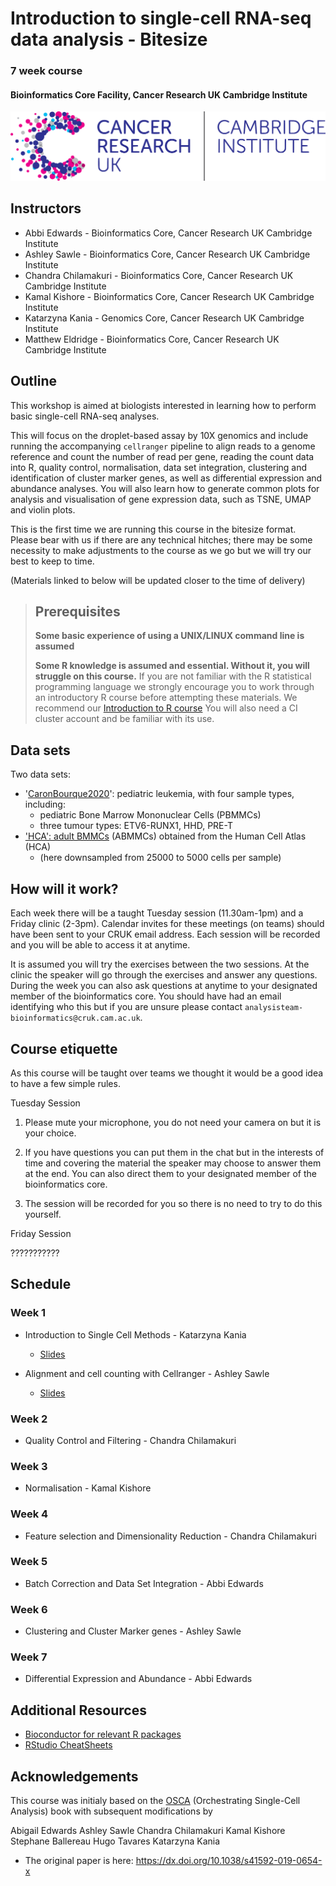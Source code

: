 # Introduction to single-cell RNA-seq data analysis - Bitesize
### 7 week course
#### Bioinformatics Core Facility, Cancer Research UK Cambridge Institute

![](Images/CRUK_Cambridge_Institute.png)

## Instructors

* Abbi Edwards - Bioinformatics Core, Cancer Research UK Cambridge Institute
* Ashley Sawle - Bioinformatics Core, Cancer Research UK Cambridge Institute
* Chandra Chilamakuri - Bioinformatics Core, Cancer Research UK Cambridge Institute
* Kamal Kishore - Bioinformatics Core, Cancer Research UK Cambridge Institute
* Katarzyna Kania - Genomics Core, Cancer Research UK Cambridge Institute
* Matthew Eldridge - Bioinformatics Core, Cancer Research UK Cambridge Institute


## Outline

This workshop is aimed at biologists interested in learning how to perform
basic single-cell RNA-seq analyses. 

This will focus on the droplet-based assay by 10X genomics and include running
the accompanying `cellranger` pipeline to align reads to a genome reference and
count the number of read per gene, reading the count data into R, quality control,
normalisation, data set integration, clustering and identification of cluster
marker genes, as well as differential expression and abundance analyses.
You will also learn how to generate common plots for analysis and visualisation
of gene expression data, such as TSNE, UMAP and violin plots.

This is the first time we are running this course in the bitesize format.
Please bear with us if there are any technical hitches; there 
may be some necessity to make adjustments to the course as we go but we will try our best to keep to time.

(Materials linked to below will be updated closer to the time of delivery)

> ## Prerequisites
>
> __**Some basic experience of using a UNIX/LINUX command line is assumed**__
> 
> __**Some R knowledge is assumed and essential. Without it, you
> will struggle on this course.**__ 
> If you are not familiar with the R statistical programming language we
> strongly encourage you to work through an introductory R course before
> attempting these materials.
> We recommend our [Introduction to R course](https://bioinformatics-core-shared-training.github.io/r-intro/)
> You will also need a CI cluster account and be familiar with its use.

## Data sets

Two data sets:

* '[CaronBourque2020](https://www.nature.com/articles/s41598-020-64929-x)': pediatric leukemia, with four sample types, including:
  * pediatric Bone Marrow Mononuclear Cells (PBMMCs)
  * three tumour types: ETV6-RUNX1, HHD, PRE-T  
* ['HCA': adult BMMCs](https://data.humancellatlas.org/explore/projects/cc95ff89-2e68-4a08-a234-480eca21ce79) (ABMMCs) obtained from the Human Cell Atlas (HCA)
  * (here downsampled from 25000 to 5000 cells per sample)
  
## How will it work?

Each week there will be a taught Tuesday session (11.30am-1pm) and a Friday clinic (2-3pm). Calendar invites for these meetings (on teams) should have been sent to your CRUK email address. Each session will be recorded and you will be able to access it at anytime.

It is assumed you will try the exercises between the two sessions. At the clinic the speaker will go through the exercises and answer any questions. During the week you can also ask questions at anytime to your designated member of the bioinformatics core. You should have had an email identifying who this but if you are unsure please contact `analysisteam-bioinformatics@cruk.cam.ac.uk`.
  
## Course etiquette

As this course will be taught over teams we thought it would be a good idea to have a few simple rules.

Tuesday Session

1. Please mute your microphone, you do not need your camera on but it is your choice.

2. If you have questions you can put them in the chat but in the interests of time and covering the material the speaker may choose to answer them at the end. You can also direct them to your designated member of the bioinformatics core. 

3. The session will be recorded for you so there is no need to try to do this yourself.

Friday Session

???????????

## Schedule

### Week 1

* Introduction to Single Cell Methods - Katarzyna Kania
  + [Slides](Slides/01_Introduction.pdf)
  
* Alignment and cell counting with Cellranger - Ashley Sawle
  + [Slides](Slides/03_CellRangerSlides.html) <!-- \([pdf](Slides/CellRangerSlides.pdf)\) -->

### Week 2

* Quality Control and Filtering - Chandra Chilamakuri
    
### Week 3

* Normalisation - Kamal Kishore

### Week 4

* Feature selection and Dimensionality Reduction - Chandra Chilamakuri

### Week 5

* Batch Correction and Data Set Integration - Abbi Edwards

### Week 6

* Clustering and Cluster Marker genes - Ashley Sawle

### Week 7

* Differential Expression and Abundance - Abbi Edwards

## Additional Resources

* [Bioconductor for relevant R packages](https://bioconductor.org/)
* [RStudio CheatSheets](https://rstudio.com/resources/cheatsheets/)

## Acknowledgements

This course was initialy based on the [OSCA](https://bioconductor.org/books/release/OSCA/) (Orchestrating Single-Cell Analysis) book with subsequent modifications by

Abigail Edwards
Ashley Sawle
Chandra Chilamakuri
Kamal Kishore
Stephane Ballereau
Hugo Tavares
Katarzyna Kania

  - The original paper is here: https://dx.doi.org/10.1038/s41592-019-0654-x

